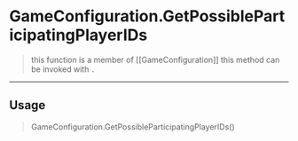 # GameConfiguration.GetPossibleParticipatingPlayerIDs
> this function is a member of [[GameConfiguration]]
> this method can be invoked with `.`
-----
## Usage
> GameConfiguration.GetPossibleParticipatingPlayerIDs()
